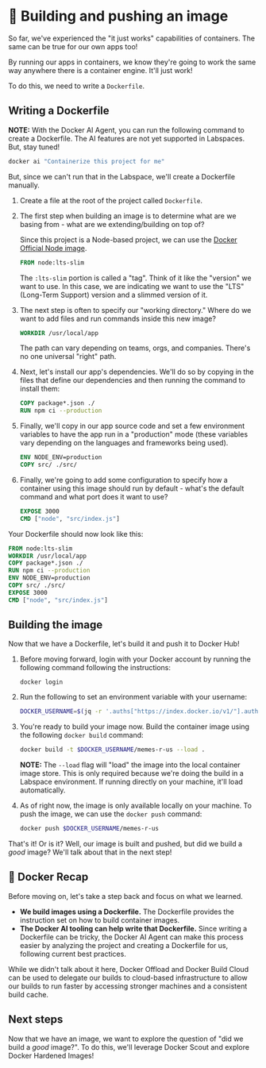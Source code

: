 # 🔨 Building and pushing an image

So far, we've experienced the "it just works" capabilities of containers. The same can be true for our own apps too!

By running our apps in containers, we know they're going to work the same way anywhere there is a container engine. It'll just work!

To do this, we need to write a `Dockerfile`.



## Writing a Dockerfile

**NOTE:** With the Docker AI Agent, you can run the following command to create a Dockerfile. The AI features are not yet supported in Labspaces. But, stay tuned!

```bash
docker ai "Containerize this project for me"
```

But, since we can't run that in the Labspace, we'll create a Dockerfile manually.

1. Create a file at the root of the project called `Dockerfile`.

2. The first step when building an image is to determine what are we basing from - what are we extending/building on top of?

    Since this project is a Node-based project, we can use the [Docker Official Node image](https://hub.docker.com/_/node).

    ```dockerfile
    FROM node:lts-slim
    ```

    The `:lts-slim` portion is called a "tag". Think of it like the "version" we want to use. In this case, we are indicating we want to use the "LTS" (Long-Term Support) version and a slimmed version of it.

3. The next step is often to specify our "working directory." Where do we want to add files and run commands inside this new image?

    ```dockerfile
    WORKDIR /usr/local/app
    ```

    The path can vary depending on teams, orgs, and companies. There's no one universal "right" path.

4. Next, let's install our app's dependencies. We'll do so by copying in the files that define our dependencies and then running the command to install them:

    ```dockerfile
    COPY package*.json ./
    RUN npm ci --production
    ```

5. Finally, we'll copy in our app source code and set a few environment variables to have the app run in a "production" mode (these variables vary depending on the languages and frameworks being used).

    ```dockerfile
    ENV NODE_ENV=production
    COPY src/ ./src/
    ```

6. Finally, we're going to add some configuration to specify how a container using this image should run by default - what's the default command and what port does it want to use?

    ```dockerfile
    EXPOSE 3000
    CMD ["node", "src/index.js"]
    ```

Your Dockerfile should now look like this:

```dockerfile
FROM node:lts-slim
WORKDIR /usr/local/app
COPY package*.json ./
RUN npm ci --production
ENV NODE_ENV=production
COPY src/ ./src/
EXPOSE 3000
CMD ["node", "src/index.js"]
```


## Building the image

Now that we have a Dockerfile, let's build it and push it to Docker Hub!

1. Before moving forward, login with your Docker account by running the following command following the instructions:

    ```console
    docker login
    ```

2. Run the following to set an environment variable with your username:

    ```bash
    DOCKER_USERNAME=$(jq -r '.auths["https://index.docker.io/v1/"].auth' ~/.docker/config.json | base64 -d | cut -d: -f1); echo "Logged in as $DOCKER_USERNAME"
    ```

3. You're ready to build your image now. Build the container image using the following `docker build` command:

    ```bash
    docker build -t $DOCKER_USERNAME/memes-r-us --load .
    ```

    **NOTE:** The `--load` flag will "load" the image into the local container image store. This is only required because we're doing the build in a Labspace environment. If running directly on your machine, it'll load automatically.

4. As of right now, the image is only available locally on your machine. To push the image, we can use the `docker push` command:

   ```bash
   docker push $DOCKER_USERNAME/memes-r-us
   ```

That's it! Or is it? Well, our image is built and pushed, but did we build a _good_ image? We'll talk about that in the next step!



## 🐳 Docker Recap

Before moving on, let's take a step back and focus on what we learned.

- **We build images using a Dockerfile.** The Dockerfile provides the instruction set on how to build container images.
- **The Docker AI tooling can help write that Dockerfile.** Since writing a Dockerfile can be tricky, the Docker AI Agent can make this process easier by analyzing the project and creating a Dockerfile for us, following current best practices.

While we didn't talk about it here, Docker Offload and Docker Build Cloud can be used to delegate our builds to cloud-based infrastructure to allow our builds to run faster by accessing stronger machines and a consistent build cache.

## Next steps

Now that we have an image, we want to explore the question of "did we build a _good_ image?". To do this, we'll leverage Docker Scout and explore Docker Hardened Images!

